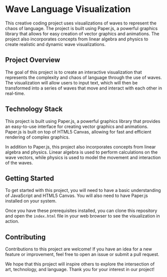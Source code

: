 # Wave Language Visualization

This creative coding project uses visualizations of waves to represent the chaos of language. The project is built using Paper.js, a powerful graphics library that allows for easy creation of vector graphics and animations. The project also incorporates concepts from linear algebra and physics to create realistic and dynamic wave visualizations.

## Project Overview

The goal of this project is to create an interactive visualization that represents the complexity and chaos of language through the use of waves. The visualization will allow users to input text, which will then be transformed into a series of waves that move and interact with each other in real-time.

## Technology Stack

This project is built using Paper.js, a powerful graphics library that provides an easy-to-use interface for creating vector graphics and animations. Paper.js is built on top of HTML5 Canvas, allowing for fast and efficient rendering of complex graphics.

In addition to Paper.js, this project also incorporates concepts from linear algebra and physics. Linear algebra is used to perform calculations on the wave vectors, while physics is used to model the movement and interaction of the waves.

## Getting Started

To get started with this project, you will need to have a basic understanding of JavaScript and HTML5 Canvas. You will also need to have Paper.js installed on your system.

Once you have these prerequisites installed, you can clone this repository and open the `index.html` file in your web browser to see the visualization in action.

## Contributing

Contributions to this project are welcome! If you have an idea for a new feature or improvement, feel free to open an issue or submit a pull request.

We hope that this project will inspire others to explore the intersection of art, technology, and language. Thank you for your interest in our project!
